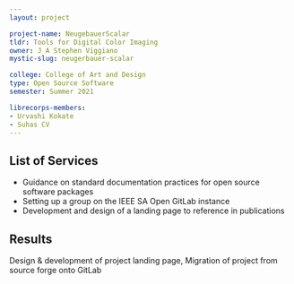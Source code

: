 ```yaml
---
layout: project

project-name: NeugebauerScalar
tldr: Tools for Digital Color Imaging
owner: J A Stephen Viggiano
mystic-slug: neugerbauer-scalar

college: College of Art and Design
type: Open Source Software
semester: Summer 2021

librecorps-members:
- Urvashi Kokate
- Suhas CV
---
```


## List of Services
- Guidance on standard documentation practices for open source software packages
- Setting up a group on the IEEE SA Open GitLab instance
- Development and design of a landing page to reference in publications

## Results

Design & development of project landing page, Migration of project from source forge onto GitLab
